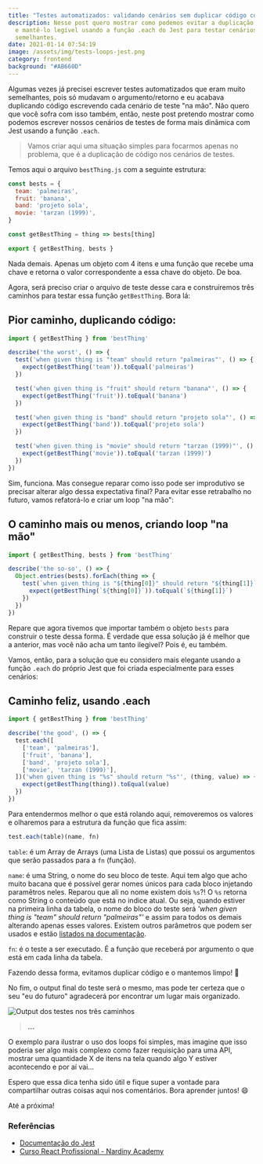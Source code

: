 ```yaml
---
title: "Testes automatizados: validando cenários sem duplicar código com Jest"
description: Nesse post quero mostrar como podemos evitar a duplicação de código
  e mantê-lo legível usando a função .each do Jest para testar cenários
  semelhantes.
date: 2021-01-14 07:54:19
image: /assets/img/tests-loops-jest.png
category: frontend
background: "#AB660D"
---
```

Algumas vezes já precisei escrever testes automatizados que eram muito semelhantes, pois só mudavam o argumento/retorno e eu acabava duplicando código escrevendo cada cenário de teste "na mão". Não quero que você sofra com isso também, então, neste post pretendo mostrar como podemos escrever nossos cenários de testes de forma mais dinâmica com Jest usando a função `.each`.

> Vamos criar aqui uma situação simples para focarmos apenas no problema, que é a duplicação de código nos cenários de testes.

Temos aqui o arquivo `bestThing.js` com a seguinte estrutura: 

```jsx
const bests = {
  team: 'palmeiras',
  fruit: 'banana',
  band: 'projeto sola',
  movie: 'tarzan (1999)',
}

const getBestThing = thing => bests[thing]

export { getBestThing, bests }
```

Nada demais. Apenas um objeto com 4 itens e uma função que recebe uma chave e retorna o valor correspondente a essa chave do objeto. De boa.

Agora, será preciso criar o arquivo de teste desse cara e construiremos três caminhos para testar essa função `getBestThing`. Bora lá: 

## Pior caminho, duplicando código:

```jsx
import { getBestThing } from 'bestThing'

describe('the worst', () => {
  test('when given thing is "team" should return "palmeiras"', () => {
    expect(getBestThing('team')).toEqual('palmeiras')
  })

  test('when given thing is "fruit" should return "banana"', () => {
    expect(getBestThing('fruit')).toEqual('banana')
  })

  test('when given thing is "band" should return "projeto sola"', () => {
    expect(getBestThing('band')).toEqual('projeto sola')
  })

  test('when given thing is "movie" should return "tarzan (1999)"', () => {
    expect(getBestThing('movie')).toEqual('tarzan (1999)')
  })
})
```

Sim, funciona. Mas consegue reparar como isso pode ser improdutivo se precisar alterar algo dessa expectativa final? Para evitar esse retrabalho no futuro, vamos refatorá-lo e criar um loop "na mão": 

## O caminho mais ou menos, criando loop "na mão"

```jsx
import { getBestThing, bests } from 'bestThing'

describe('the so-so', () => {
  Object.entries(bests).forEach(thing => {
    test(`when given thing is "${thing[0]}" should return "${thing[1]}`, () => {
      expect(getBestThing(`${thing[0]}`)).toEqual(`${thing[1]}`)
    })
  })
})
```

Repare que agora tivemos que importar também o objeto `bests` para construir o teste dessa forma. É verdade que essa solução já é melhor que a anterior, mas você não acha um tanto ilegível? Pois é, eu também.

Vamos, então, para a solução que eu considero mais elegante usando a função `.each` do próprio Jest que foi criada especialmente para esses cenários:

## Caminho feliz, usando .each

```jsx
import { getBestThing } from 'bestThing'

describe('the good', () => {
  test.each([
    ['team', 'palmeiras'],
    ['fruit', 'banana'],
    ['band', 'projeto sola'],
    ['movie', 'tarzan (1999)'],
  ])('when given thing is "%s" should return "%s"', (thing, value) => {
    expect(getBestThing(thing)).toEqual(value)
  })
})
```

Para entendermos melhor o que está rolando aqui, removeremos os valores e olharemos para a estrutura da função que fica assim:

```jsx
test.each(table)(name, fn)
```

`table`: é um Array de Arrays (uma Lista de Listas) que possui os argumentos que serão passados para a `fn` (função). 

`name`: é uma String, o nome do seu bloco de teste. Aqui tem algo que acho muito bacana que é possível gerar nomes únicos para cada bloco injetando paramêtros neles. Reparou que ali no nome existem dois `%s`?! O `%s` retorna como String o conteúdo que está no indice atual. Ou seja, quando estiver na primeira linha da tabela, o nome do bloco do teste será *'when given thing is "team" should return "palmeiras"'* e assim para todos os demais alterando apenas esses valores. Existem outros parâmetros que podem ser usados e estão [listados na documentação](https://jestjs.io/docs/en/api#1-testeachtablename-fn-timeout).

`fn`: é o teste a ser executado. É a função que receberá por argumento o que está em cada linha da tabela.

Fazendo dessa forma, evitamos duplicar código e o mantemos limpo! 🎉

No fim, o output final do teste será o mesmo, mas pode ter certeza que o seu "eu do futuro" agradecerá por encontrar um lugar mais organizado.

![Output dos testes nos três caminhos](/assets/img/output-tests-loop.png "Output dos testes nos três caminhos")

> **...**

O exemplo para ilustrar o uso dos loops foi simples, mas imagine que isso poderia ser algo mais complexo como fazer requisição para uma API, mostrar uma quantidade X de itens na tela quando algo Y estiver acontecendo e por aí vai...

Espero que essa dica tenha sido útil e fique super a vontade para compartilhar outras coisas aqui nos comentários. Bora aprender juntos! 😄

Até a próxima!

### Referências

* [Documentação do Jest](https://jestjs.io/docs/en/api)
* [Curso React Profissional - Nardiny Academy](https://www.udemy.com/course/react-redux-profissional/)